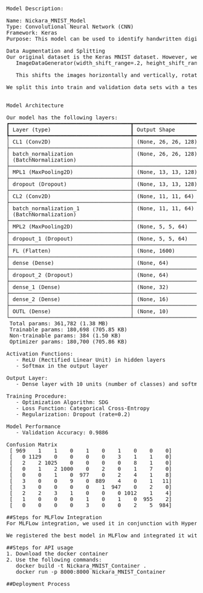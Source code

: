 <pre>
Model Description:

Name: Nickara_MNIST_Model
Type: Convolutional Neural Network (CNN)
Framework: Keras
Purpose: This model can be used to identify handwritten digits. The model was trained using data augmentation, making it more resilient against imperfect data.

Data Augmentation and Splitting
Our original dataset is the Keras MNIST dataset. However, we used ImageDataGenerator to augment the images. Our settings are as follows:
   ImageDataGenerator(width_shift_range=.2, height_shift_range=.2, rotation_range=15, fill_mode='constant',rescale=1./255, zoom_range=[.75,2])

   This shifts the images horizontally and vertically, rotates them a little, zoomins in and out of them, and recales the images to grayscale.

We split this into train and validation data sets with a test_size of 0.2, shuffle=True, and stratifying on the labels.


Model Architecture

Our model has the following layers:
┏━━━━━━━━━━━━━━━━━━━━━━━━━━━━━━━━━━━━━━┳━━━━━━━━━━━━━━━━━━━━━━━━━━━━━┳━━━━━━━━━━━━━━━━━┓
┃ Layer (type)                         ┃ Output Shape                ┃         Param # ┃
┡━━━━━━━━━━━━━━━━━━━━━━━━━━━━━━━━━━━━━━╇━━━━━━━━━━━━━━━━━━━━━━━━━━━━━╇━━━━━━━━━━━━━━━━━┩
│ CL1 (Conv2D)                         │ (None, 26, 26, 128)         │           1,280 │
├──────────────────────────────────────┼─────────────────────────────┼─────────────────┤
│ batch_normalization                  │ (None, 26, 26, 128)         │             512 │
│ (BatchNormalization)                 │                             │                 │
├──────────────────────────────────────┼─────────────────────────────┼─────────────────┤
│ MPL1 (MaxPooling2D)                  │ (None, 13, 13, 128)         │               0 │
├──────────────────────────────────────┼─────────────────────────────┼─────────────────┤
│ dropout (Dropout)                    │ (None, 13, 13, 128)         │               0 │
├──────────────────────────────────────┼─────────────────────────────┼─────────────────┤
│ CL2 (Conv2D)                         │ (None, 11, 11, 64)          │          73,792 │
├──────────────────────────────────────┼─────────────────────────────┼─────────────────┤
│ batch_normalization_1                │ (None, 11, 11, 64)          │             256 │
│ (BatchNormalization)                 │                             │                 │
├──────────────────────────────────────┼─────────────────────────────┼─────────────────┤
│ MPL2 (MaxPooling2D)                  │ (None, 5, 5, 64)            │               0 │
├──────────────────────────────────────┼─────────────────────────────┼─────────────────┤
│ dropout_1 (Dropout)                  │ (None, 5, 5, 64)            │               0 │
├──────────────────────────────────────┼─────────────────────────────┼─────────────────┤
│ FL (Flatten)                         │ (None, 1600)                │               0 │
├──────────────────────────────────────┼─────────────────────────────┼─────────────────┤
│ dense (Dense)                        │ (None, 64)                  │         102,464 │
├──────────────────────────────────────┼─────────────────────────────┼─────────────────┤
│ dropout_2 (Dropout)                  │ (None, 64)                  │               0 │
├──────────────────────────────────────┼─────────────────────────────┼─────────────────┤
│ dense_1 (Dense)                      │ (None, 32)                  │           2,080 │
├──────────────────────────────────────┼─────────────────────────────┼─────────────────┤
│ dense_2 (Dense)                      │ (None, 16)                  │             528 │
├──────────────────────────────────────┼─────────────────────────────┼─────────────────┤
│ OUTL (Dense)                         │ (None, 10)                  │             650 │
└──────────────────────────────────────┴─────────────────────────────┴─────────────────┘
 Total params: 361,782 (1.38 MB)
 Trainable params: 180,698 (705.85 KB)
 Non-trainable params: 384 (1.50 KB)
 Optimizer params: 180,700 (705.86 KB)

Activation Functions:
   - ReLU (Rectified Linear Unit) in hidden layers
   - Softmax in the output layer

Output Layer:
   - Dense layer with 10 units (number of classes) and softmax activation function

Training Procedure:
   - Optimization Algorithm: SDG
   - Loss Function: Categorical Cross-Entropy
   - Regularization: Dropout (rate=0.2)

Model Performance
   - Validation Accuracy: 0.9886
   
Confusion Matrix
 [ 969    1    1    0    1    0    1    0    0    0]
 [   0 1129    0    0    0    0    3    1    1    0]
 [   2    2 1025    0    0    0    0    8    1    0]
 [   0    1    2 1000    0    2    0    1    7    0]
 [   0    0    1    0  977    0    2    4    1    8]
 [   3    0    0    9    0  889    4    0    1   11]
 [   3    0    0    0    0    1  947    0    2    0]
 [   2    2    3    1    0    0    0 1012    1    4]
 [   1    0    0    0    1    0    1    0  955    2]
 [   0    0    0    0    3    0    0    2    5  984]

##Steps for MLFlow Integration
For MLFLow integration, we used it in conjunction with HyperOpt. Our search space was on the dropout rate, activation functions for the convolution layers, and the size of the convolution layers. We did 5 evalutions and found that the above architecture without the additional dropouts after the convolution layers performed the best. However, by adding more dropouts we got better results.

We registered the best model in MLFlow and integrated it with APIFlow

##Steps for API usage
1. Download the docker container
2. Use the following commands:
   docker build -t Nickara_MNIST_Container .
   docker run -p 8000:8000 Nickara_MNIST_Container

##Deployment Process
</pre>
